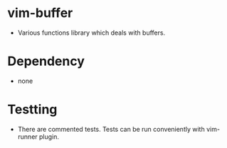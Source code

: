 # vim-buffer
* Various functions library which deals with buffers.
# Dependency
* none
# Testting
* There are commented tests. Tests can be run conveniently with vim-runner plugin.
